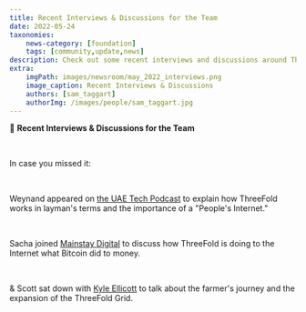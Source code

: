 ```yaml
---
title: Recent Interviews & Discussions for the Team
date: 2022-05-24
taxonomies:
    news-category: [foundation]
    tags: [community,update,news]
description: Check out some recent interviews and discussions around ThreeFold, decentralization, and farming.
extra:
    imgPath: images/newsroom/may_2022_interviews.png
    image_caption: Recent Interviews & Discussions
    authors: [sam_taggart]
    authorImg: /images/people/sam_taggart.jpg
---
```



💬 **Recent Interviews & Discussions for the Team**

<br/>

In case you missed it:

<br/>

Weynand appeared on [the UAE Tech Podcast](https://www.albawaba.com/business/uae-tech-podcast-threefold-layer-zero-and-peoples-internet-1477554) to explain how ThreeFold works in layman's terms and the importance of a "People's Internet."

<br/>

Sacha joined [Mainstay Digital](https://mainstaydigital.com/verticals/macro-visions/macro-visions-doing-to-the-internet-what-bitcoin-did-to-money-with-sacha-obeegadoo/) to discuss how ThreeFold is doing to the Internet what Bitcoin did to money.

<br/>

& Scott sat down with [Kyle Ellicott](https://medium.com/coinmonks/a-farmers-journey-through-yielding-defi-nodes-and-expanding-the-grid-with-threefold-a70a3e3b98ea) to talk about the farmer's journey and the expansion of the ThreeFold Grid.